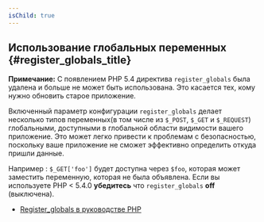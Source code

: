 ```yaml
---
isChild: true
---
```


## Использование глобальных переменных {#register_globals_title}

**Примечание:** С появлением PHP 5.4 директива `register_globals` была удалена и больше не может быть использована. Это касается тех, кому нужно обновить старое приложение.

Включенный параметр конфигурации `register_globals` делает несколько типов переменных(в том числе из `$_POST`, `$_GET` и `$_REQUEST`) глобальными, доступными в глобальной области видимости вашего приложение. Это может легко привести к проблемам с безопасностью, поскольку ваше приложение не сможет эффективно определить откуда пришли данные.

Например : `$_GET['foo']` будет доступна через `$foo`, которая может заместить переменную, которая не была объявлена. Если вы используете PHP < 5.4.0 __убедитесь__ что `register_globals` __off__ (выключена).

* [Register_globals в руководстве PHP](http://www.php.net/manual/ru/security.globals.php)